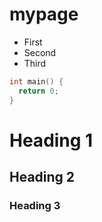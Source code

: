 # mypage

* First
* Second
* Third

```c
int main() {
  return 0;
}
```

# Heading 1
## Heading 2
### Heading 3
